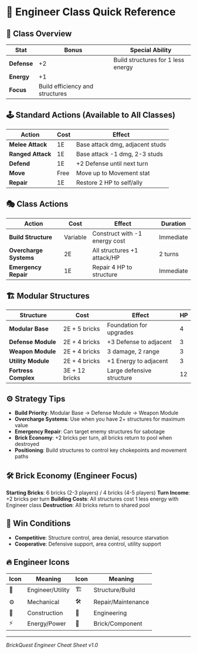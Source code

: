 # 🔧 Engineer Class Quick Reference

## 🔧 Class Overview
| Stat | Bonus | Special Ability |
|------|-------|-----------------|
| **Defense** | +2 | Build structures for 1 less energy |
| **Energy** | +1 | |
| **Focus** | Build efficiency and structures | |

## 🕹️ Standard Actions (Available to All Classes)
| Action | Cost | Effect |
|--------|------|--------|
| **Melee Attack** | 1E | Base attack dmg, adjacent studs |
| **Ranged Attack** | 1E | Base attack -1 dmg, 2-3 studs |
| **Defend** | 1E | +2 Defense until next turn |
| **Move** | Free | Move up to Movement stat |
| **Repair** | 1E | Restore 2 HP to self/ally |

## 🎭 Class Actions
| Action | Cost | Effect | Duration |
|--------|------|--------|----------|
| **Build Structure** | Variable | Construct with -1 energy cost | Immediate |
| **Overcharge Systems** | 2E | All structures +1 attack/HP | 2 turns |
| **Emergency Repair** | 1E | Repair 4 HP to structure | Immediate |

## 🏗️ Modular Structures
| Structure | Cost | Effect | HP |
|-----------|------|--------|-----|
| **Modular Base** | 2E + 5 bricks | Foundation for upgrades | 4 |
| **Defense Module** | 2E + 4 bricks | +3 Defense to adjacent | 3 |
| **Weapon Module** | 2E + 4 bricks | 3 damage, 2 range | 3 |
| **Utility Module** | 2E + 4 bricks | +1 Energy to adjacent | 3 |
| **Fortress Complex** | 3E + 12 bricks | Large defensive structure | 12 |

## ⚙️ Strategy Tips
- **Build Priority**: Modular Base → Defense Module → Weapon Module
- **Overcharge Systems**: Use when you have 2+ structures for maximum value
- **Emergency Repair**: Can target enemy structures for sabotage
- **Brick Economy**: +2 bricks per turn, all bricks return to pool when destroyed
- **Positioning**: Build structures to control key chokepoints and movement paths

## 🛠️ Brick Economy (Engineer Focus)
**Starting Bricks**: 6 bricks (2-3 players) / 4 bricks (4-5 players)
**Turn Income**: +2 bricks per turn
**Building Costs**: All structures cost 1 less energy with Engineer class
**Destruction**: All bricks return to shared pool

## 🎯 Win Conditions
- **Competitive**: Structure control, area denial, resource starvation
- **Cooperative**: Defensive support, area control, utility support

## 🔥 Engineer Icons
| Icon | Meaning | Icon | Meaning |
|------|---------|------|---------|
| 🔧 | Engineer/Utility | 🏗️ | Structure/Build |
| ⚙️ | Mechanical | 🛠️ | Repair/Maintenance |
| 🔨 | Construction | 📐 | Engineering |
| ⚡ | Energy/Power | 🧱 | Brick/Component |

---
*BrickQuest Engineer Cheat Sheet v1.0*